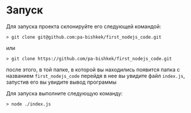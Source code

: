 # Запуск
Для запуска проекта склонируйте его следующей командой:

```
> git clone git@github.com:pa-bishkek/first_nodejs_code.git
```
или
```
> git clone https://github.com/pa-bishkek/first_nodejs_code.git
```
после этого, в той папке, в которой вы находились появится папка с названием `first_nodejs_code`
перейдя в нее вы увидите файл `index.js`, запустив его вы увидите вывод программы

Для запуска выполните следующую команду:
```
> node ./index.js
```
